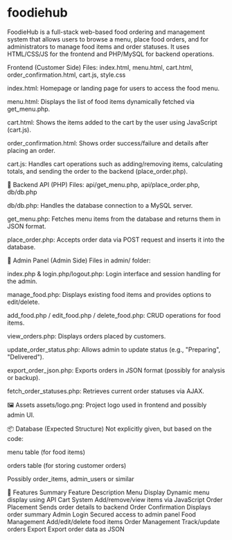 # foodiehub
FoodieHub is a full-stack web-based food ordering and management system that allows users to browse a menu, place food orders, and for administrators to manage food items and order statuses. It uses HTML/CSS/JS for the frontend and PHP/MySQL for backend operations.

Frontend (Customer Side)
Files: index.html, menu.html, cart.html, order_confirmation.html, cart.js, style.css

index.html: Homepage or landing page for users to access the food menu.

menu.html: Displays the list of food items dynamically fetched via get_menu.php.

cart.html: Shows the items added to the cart by the user using JavaScript (cart.js).

order_confirmation.html: Shows order success/failure and details after placing an order.

cart.js: Handles cart operations such as adding/removing items, calculating totals, and sending the order to the backend (place_order.php).

🔧 Backend API (PHP)
Files: api/get_menu.php, api/place_order.php, db/db.php

db/db.php: Handles the database connection to a MySQL server.

get_menu.php: Fetches menu items from the database and returns them in JSON format.

place_order.php: Accepts order data via POST request and inserts it into the database.

🔐 Admin Panel (Admin Side)
Files in admin/ folder:

index.php & login.php/logout.php: Login interface and session handling for the admin.

manage_food.php: Displays existing food items and provides options to edit/delete.

add_food.php / edit_food.php / delete_food.php: CRUD operations for food items.

view_orders.php: Displays orders placed by customers.

update_order_status.php: Allows admin to update status (e.g., "Preparing", "Delivered").

export_order_json.php: Exports orders in JSON format (possibly for analysis or backup).

fetch_order_statuses.php: Retrieves current order statuses via AJAX.

🖼️ Assets
assets/logo.png: Project logo used in frontend and possibly admin UI.

📦 Database (Expected Structure)
Not explicitly given, but based on the code:

menu table (for food items)

orders table (for storing customer orders)

Possibly order_items, admin_users or similar

🧩 Features Summary
Feature	Description
Menu Display	Dynamic menu display using API
Cart System	Add/remove/view items via JavaScript
Order Placement	Sends order details to backend
Order Confirmation	Displays order summary
Admin Login	Secured access to admin panel
Food Management	Add/edit/delete food items
Order Management	Track/update orders
Export	Export order data as JSON

